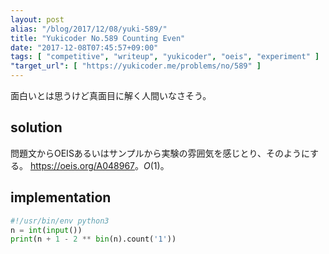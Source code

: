 ```yaml
---
layout: post
alias: "/blog/2017/12/08/yuki-589/"
title: "Yukicoder No.589 Counting Even"
date: "2017-12-08T07:45:57+09:00"
tags: [ "competitive", "writeup", "yukicoder", "oeis", "experiment" ]
"target_url": [ "https://yukicoder.me/problems/no/589" ]
---
```


面白いとは思うけど真面目に解く人間いなさそう。

## solution

問題文からOEISあるいはサンプルから実験の雰囲気を感じとり、そのようにする。
<https://oeis.org/A048967>。$O(1)$。


## implementation

``` python
#!/usr/bin/env python3
n = int(input())
print(n + 1 - 2 ** bin(n).count('1'))
```
